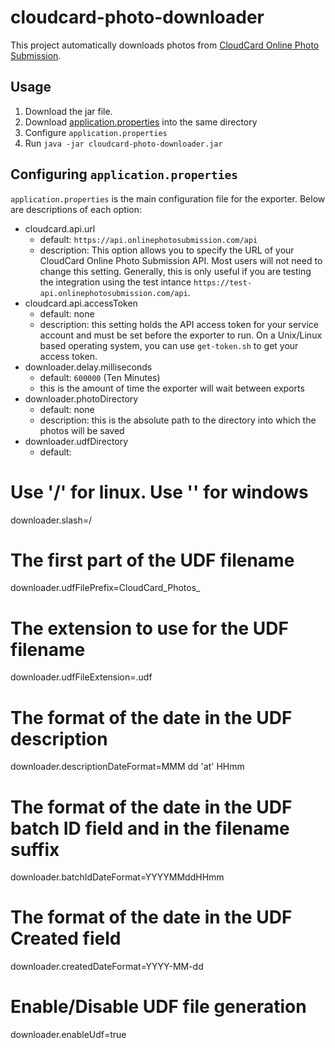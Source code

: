 # cloudcard-photo-downloader

This project automatically downloads photos from [CloudCard Online Photo Submission](http://onlinephotosubmission.com/).

## Usage

1. Download the jar file.
1. Download [application.properties](https://raw.githubusercontent.com/online-photo-submission/cloudcard-photo-downloader/master/src/main/resources/application.properties) into the same directory
1. Configure `application.properties`
1. Run `java -jar cloudcard-photo-downloader.jar`

## Configuring `application.properties`

`application.properties` is the main configuration file for the exporter.  Below are descriptions of each option:

- cloudcard.api.url  
  - default: `https://api.onlinephotosubmission.com/api`
  - description: This option allows you to specify the URL of your CloudCard Online Photo Submission API.  Most users will not need to change this setting.  Generally, this is only useful if you are testing the integration using the test intance `https://test-api.onlinephotosubmission.com/api`.
- cloudcard.api.accessToken
  - default: none
  - description: this setting holds the API access token for your service account and must be set before the exporter to run. On a Unix/Linux based operating system, you can use `get-token.sh` to get your access token.
- downloader.delay.milliseconds
  - default: `600000` (Ten Minutes)
  - this is the amount of time the exporter will wait between exports
- downloader.photoDirectory
  - default: none
  - description: this is the absolute path to the directory into which the photos will be saved
- downloader.udfDirectory
  - default: 
# Use '/' for linux. Use '\' for windows
downloader.slash=/
# The first part of the UDF filename
downloader.udfFilePrefix=CloudCard_Photos_
# The extension to use for the UDF filename
downloader.udfFileExtension=.udf
# The format of the date in the UDF description
downloader.descriptionDateFormat=MMM dd 'at' HHmm
# The format of the date in the UDF batch ID field and in the filename suffix
downloader.batchIdDateFormat=YYYYMMddHHmm
# The format of the date in the UDF Created field
downloader.createdDateFormat=YYYY-MM-dd
# Enable/Disable UDF file generation
downloader.enableUdf=true
